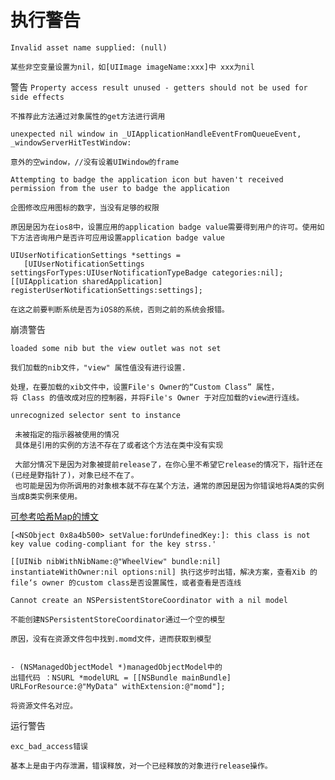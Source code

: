 # 执行警告

<!-- create time: 2014-10-02 23:41:29  -->

```Invalid asset name supplied: (null)```

    某些非空变量设置为nil，如[UIImage imageName:xxx]中 xxx为nil


警告
```Property access result unused - getters should not be used for side effects```

    不推荐此方法通过对象属性的get方法进行调用
    
    
```unexpected nil window in _UIApplicationHandleEventFromQueueEvent, _windowServerHitTestWindow: ```

    意外的空window，//没有设着UIWindow的frame
    
    
```Attempting to badge the application icon but haven't received permission from the user to badge the application```

    企图修改应用图标的数字，当没有足够的权限
    
    原因是因为在ios8中，设置应用的application badge value需要得到用户的许可。使用如下方法咨询用户是否许可应用设置application badge value

    UIUserNotificationSettings *settings = 
       [UIUserNotificationSettings settingsForTypes:UIUserNotificationTypeBadge categories:nil];
    [[UIApplication sharedApplication] registerUserNotificationSettings:settings];
    
    在这之前要判断系统是否为iOS8的系统，否则之前的系统会报错。
    
    
崩溃警告

```loaded some nib but the view outlet was not set```

    我们加载的nib文件，"view" 属性值没有进行设置.
    
    处理，在要加载的xib文件中，设置File's Owner的“Custom Class” 属性，
    将 Class 的值改成对应的控制器，并将File's Owner 于对应加载的view进行连线。
    
   
```unrecognized selector sent to instance```

     未被指定的指示器被使用的情况
     具体是引用的实例的方法不存在了或者这个方法在类中没有实现
     
     大部分情况下是因为对象被提前release了，在你心里不希望它release的情况下，指针还在(已经是野指针了)，对象已经不在了。
     也可能是因为你所调用的对象根本就不存在某个方法，通常的原因是因为你错误地将A类的实例当成B类实例来使用。
     
     
[可参考哈希Map的博文](http://blog.csdn.net/h3c4lenovo/article/details/8556887)
    
```[<NSObject 0x8a4b500> setValue:forUndefinedKey:]: this class is not key value coding-compliant for the key strss.'```  

    [[UINib nibWithNibName:@"WheelView" bundle:nil] instantiateWithOwner:nil options:nil] 执行这步时出错，解决方案，查看Xib 的file‘s owner 的custom class是否设置属性，或者查看是否连线
 
 
 
```Cannot create an NSPersistentStoreCoordinator with a nil model```

    不能创建NSPersistentStoreCoordinator通过一个空的模型
    
    原因，没有在资源文件包中找到.momd文件，进而获取到模型
    
    
    - (NSManagedObjectModel *)managedObjectModel中的
    出错代码 ：NSURL *modelURL = [[NSBundle mainBundle] URLForResource:@"MyData" withExtension:@"momd"];
    
    将资源文件名对应。
    
 
运行警告

```exc_bad_access错误```

    基本上是由于内存泄漏，错误释放，对一个已经释放的对象进行release操作。

    
